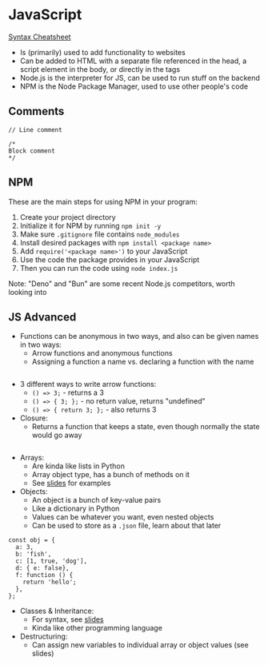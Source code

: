# JavaScript

[Syntax Cheatsheet](js_syntax_cheatsheet.md)

- Is (primarily) used to add functionality to websites
- Can be added to HTML with a separate file referenced in the head, a script element in the body, or directly in the tags
- Node.js is the interpreter for JS, can be used to run stuff on the backend
- NPM is the Node Package Manager, used to use other people's code

## Comments
```
// Line comment

/*
Block comment
*/
```

## NPM

These are the main steps for using NPM in your program:

1. Create your project directory
2. Initialize it for NPM by running `npm init -y`
3. Make sure `.gitignore` file contains `node_modules`
4. Install desired packages with `npm install <package name>`
5. Add `require('<package name>')` to your JavaScript
6. Use the code the package provides in your JavaScript
7. Then you can run the code using `node index.js`

Note: "Deno" and "Bun" are some recent Node.js competitors, worth looking into

## JS Advanced
- Functions can be anonymous in two ways, and also can be given names in two ways:
  - Arrow functions and anonymous functions
  - Assigning a function a name vs. declaring a function with the name
```
```
- 3 different ways to write arrow functions:
  - `() => 3;` - returns a 3
  - `() => { 3; };` - no return value, returns "undefined"
  - `() => { return 3; };` - also returns 3
- Closure:
  - Returns a function that keeps a state, even though normally the state would go away
```
```
- Arrays:
  - Are kinda like lists in Python
  - Array object type, has a bunch of methods on it
  - See [slides](https://docs.google.com/presentation/d/1nMPGe1x8KWnCamz22QSPMgkpK1_Y8m4zpxZPHqMfLbw/edit?slide=id.g27fdbd84860_0_0#slide=id.g27fdbd84860_0_0) for examples
- Objects:
  - An object is a bunch of key-value pairs
  - Like a dictionary in Python
  - Values can be whatever you want, even nested objects
  - Can be used to store as a `.json` file, learn about that later
```
const obj = {
  a: 3,
  b: 'fish',
  c: [1, true, 'dog'],
  d: { e: false},
  f: function () {
    return 'hello';
  },
};
```
- Classes & Inheritance:
  - For syntax, see [slides](https://docs.google.com/presentation/d/1nMPGe1x8KWnCamz22QSPMgkpK1_Y8m4zpxZPHqMfLbw/edit?slide=id.g27fdbd84860_0_0#slide=id.g27fdbd84860_0_0)
  - Kinda like other programming language
- Destructuring:
  - Can assign new variables to individual array or object values (see slides)